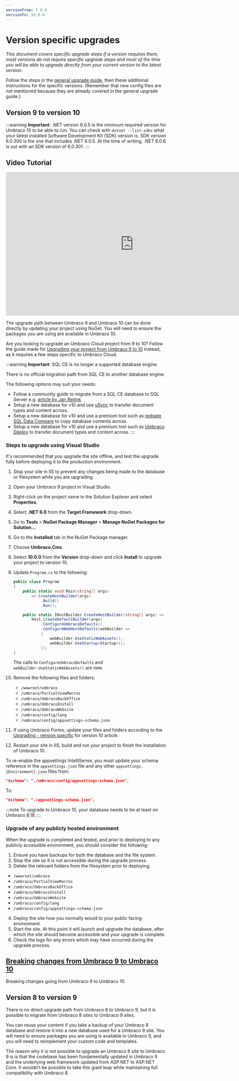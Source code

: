 ```yaml
---
versionFrom: 7.0.0
versionTo: 10.0.0
---
```


# Version specific upgrades

*This document covers specific upgrade steps if a version requires them, most versions do not require specific upgrade steps and most of the time you will be able to upgrade directly from your current version to the latest version.*

Follow the steps in the [general upgrade guide](general.md), then these additional instructions for the specific versions. (Remember that new config files are not mentioned because they are already covered in the general upgrade guide.)

## Version 9 to version 10

:::warning
**Important**: .NET version 6.0.5 is the minimum required version for Umbraco 10 to be able to run. You can check with `dotnet --list-sdks` what your latest installed Software Development Kit (SDK) version is.
SDK version 6.0.300 is the one that includes .NET 6.0.5.
At the time of writing, .NET 6.0.6 is out with an SDK version of 6.0.301.
:::

## Video Tutorial

<iframe width="800" height="450" title="Upgrading from Umbraco 9 to Umbraco 10" src="https://www.youtube.com/embed/075H_ekJBKI" frameborder="0" allow="autoplay; encrypted-media" allowfullscreen></iframe>

The upgrade path between Umbraco 9 and Umbraco 10 can be done directly by updating your project using NuGet. You will need to ensure the packages you are using are available in Umbraco 10.

Are you looking to upgrade an Umbraco Cloud project from 9 to 10? Follow the guide made for [Upgrading your project from Umbraco 9 to 10](../../../Umbraco-Cloud/Upgrades/Migrating-from-9-to-10/) instead, as it requires a few steps specific to Umbraco Cloud.

:::warning
**Important**: SQL CE is no longer a supported database engine.

There is no official migration path from SQL CE to another database engine.

The following options may suit your needs:

+ Follow a community guide to migrate from a SQL CE database to SQL Server e.g. [article by Jan Reilink](https://www.saotn.org/convert-sqlce-database-to-sql-server/)
+ Setup a new database for v10 and use [uSync](https://jumoo.co.uk/usync/) to transfer document types and content across.
+ Setup a new database for v10 and use a premium tool such as [redgate SQL Data Compare](https://www.red-gate.com/products/sql-development/sql-data-compare/) to copy database contents across.
+ Setup a new database for v10 and use a premium tool such as [Umbraco Deploy](https://umbraco.com/products/umbraco-deploy) to transfer document types and content across.
:::

### Steps to upgrade using Visual Studio

It's recommended that you upgrade the site offline, and test the upgrade fully before deploying it to the production environment.

1. Stop your site in IIS to prevent any changes being made to the database or filesystem while you are upgrading.
2. Open your Umbraco 9 project in Visual Studio.
3. Right-click on the project name in the Solution Explorer and select **Properties**.
4. Select **.NET 6.0** from the **Target Framework** drop-down.
5. Go to **Tools** > **NuGet Package Manager** > **Manage NuGet Packages for Solution...**
6. Go to the **Installed** tab in the NuGet Package manager.
7. Choose **Umbraco.Cms**.
8. Select **10.0.0** from the **Version** drop-down and click **Install** to upgrade your project to version 10.
9. Update `Program.cs` to the following:

    ```csharp
    public class Program
    {
        public static void Main(string[] args)
            => CreateHostBuilder(args)
                .Build()
                .Run();

        public static IHostBuilder CreateHostBuilder(string[] args) =>
            Host.CreateDefaultBuilder(args)
                .ConfigureUmbracoDefaults()
                .ConfigureWebHostDefaults(webBuilder =>
                {
                    webBuilder.UseStaticWebAssets();
                    webBuilder.UseStartup<Startup>();
                });
    }
    ```
    The calls to `ConfigureUmbracoDefaults` and `webBuilder.UseStaticWebAssets()` are new.

10. Remove the following files and folders:
    - `/wwwroot/umbraco`
    - `/umbraco/PartialViewMacros`
    - `/umbraco/UmbracoBackOffice`
    - `/umbraco/UmbracoInstall`
    - `/umbraco/UmbracoWebsite`
    - `/umbraco/config/lang`
    - `/umbraco/config/appsettings-schema.json`

11. If using Umbraco Forms, update your files and folders according to the [Upgrading - version specific](../../../Add-ons/UmbracoForms/Installation/Version-Specific.md) for version 10 article.

12. Restart your site in IIS, build and run your project to finish the installation of Umbraco 10.

To re-enable the appsettings IntelliSense, you must update your schema reference in the `appsettings.json` file and any other `appsettings.{Environment}.json` files from:

```json
"$schema": "./umbraco/config/appsettings-schema.json",
```

To:

```json
"$schema": "./appsettings-schema.json",
```


:::note
To upgrade to Umbraco 10, your database needs to be at least on Umbraco 8.18.
:::

### Upgrade of any publicly hosted environment

When the upgrade is completed and tested, and prior to deploying to any publicly accessible environment, you should consider the following:

1. Ensure you have backups for both the database and the file system.
2. Stop the site so it is not accessible during the upgrade process.
3. Delete the relevant folders from the filesystem prior to deploying.
  - `/wwwroot/umbraco`
  - `/umbraco/PartialViewMacros`
  - `/umbraco/UmbracoBackOffice`
  - `/umbraco/UmbracoInstall`
  - `/umbraco/UmbracoWebsite`
  - `/umbraco/config/lang`
  - `/umbraco/config/appsettings-schema.json`
4. Deploy the site how you normally would to your public facing environment 
5. Start the site. At this point it will launch and upgrade the database, after which the site should become accessible and your upgrade is complete. 
6. Check the logs for any errors which may have occurred during the upgrade process. 


## [Breaking changes from Umbraco 9 to Umbraco 10](umbraco10-breaking-changes)

Breaking changes going from Umbraco 9 to Umbraco 10.

## Version 8 to version 9

There is no direct upgrade path from Umbraco 8 to Umbraco 9, but it is possible to migrate from Umbraco 8 sites to Umbraco 9 sites.

You can reuse your content if you take a backup of your Umbraco 8 database and restore it into a new database used for a Umbraco 9 site.
You will need to ensure packages you are using is available in Umbraco 9, and you will need to reimplement your custom code and templates.

The reason why it is not possible to upgrade an Umbraco 8 site to Umbraco 9 is is that the codebase has been fundamentally updated in Umbraco 9 and the underlying web framework updated from ASP.NET to ASP.NET Core.
It wouldn’t be possible to take this giant leap while maintaining full compatibility with Umbraco 8.
